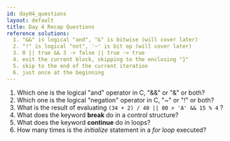 ```yaml
---
id: day04_questions
layout: default
title: Day 4 Recap Questions
reference solutions:
  1. "&&" is logical "and", "&" is bitwise (will cover later)
  2. "!" is logical "not", '~' is bit op (will cover later) 
  3. 0 || true && 3 -> false || true -> true
  4. exit the current block, skipping to the enclosing "}"
  5. skip to the end of the current iteration
  6. just once at the beginning
---
```


1. Which one is the logical "and" operator in C, "&&" or "&" or both?
2. Which one is the logical "negation" operator in C, "~" or "!" or both?
3. What is the result of evaluating `(34 + 2) / 40 || 80 > 'A' && 15 % 4` ?
4. What does the keyword **break** do in a control structure?
5. What does the keyword **continue** do in loops?
6. How many times is the *initialize* statement in a *for loop* executed?

